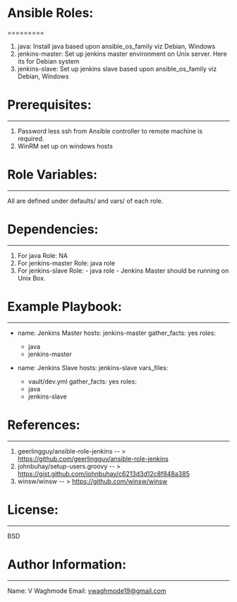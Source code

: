 # Ansible Roles:
=========

1. java: Install java based upon ansible_os_family viz Debian, Windows
2. jenkins-master: Set up jenkins master environment on Unix server. Here its for Debian system
3. jenkins-slave: Set up jenkins slave based upon ansible_os_family viz Debian, Windows

# Prerequisites:
------------

1. Password less ssh from Ansible controller to remote machine is required.
2. WinRM set up on windows hosts 

# Role Variables:
--------------

All are defined under defaults/ and vars/ of each role.

# Dependencies:
------------

1. For java Role: NA
2. For jenkins-master Role: java role
3. For jenkins-slave Role: 
		- java role
		- Jenkins Master should be running on Unix Box.

# Example Playbook:
----------------

- name: Jenkins Master
  hosts: jenkins-master
  gather_facts: yes
  roles:
    - java
    - jenkins-master

- name: Jenkins Slave
  hosts: jenkins-slave
  vars_files:
    - vault/dev.yml
  gather_facts: yes
  roles:
    - java
    - jenkins-slave

# References:
----------------

1. geerlingguy/ansible-role-jenkins -- > https://github.com/geerlingguy/ansible-role-jenkins
2. johnbuhay/setup-users.groovy -- > https://gist.github.com/johnbuhay/c6213d3d12c8f848a385
3. winsw/winsw -- > https://github.com/winsw/winsw


# License:
-------

BSD

# Author Information:
------------------

Name: V Waghmode
Email: vwaghmode19@gmail.com


